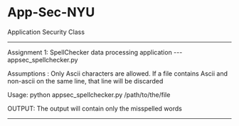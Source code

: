 # App-Sec-NYU
Application Security Class 

----------------------------------------------------------------------------------


Assignment 1: SpellChecker data processing application --- appsec_spellchecker.py


Assumptions : Only Ascii characters are allowed.
              If a file contains Ascii and non-ascii on the same line, that line will be discarded

Usage: python appsec_spellchecker.py /path/to/the/file


OUTPUT: The output will contain only the misspelled words

-------------------------------------------------------------------------------
